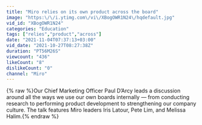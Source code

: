 ```yaml
---
title: "Miro relies on its own product across the board"
image: "https:\/\/i.ytimg.com\/vi\/XBogOWR1N24\/hqdefault.jpg"
vid_id: "XBogOWR1N24"
categories: "Education"
tags: ["relies","product","across"]
date: "2021-11-04T07:37:13+03:00"
vid_date: "2021-10-27T08:27:38Z"
duration: "PT56M26S"
viewcount: "436"
likeCount: "8"
dislikeCount: "0"
channel: "Miro"
---
```

{% raw %}Our Chief Marketing Officer Paul D’Arcy leads a discussion around all the ways we use our own boards internally — from conducting research to performing product development to strengthening our company culture. The talk features Miro leaders Iris Latour, Pete Lim, and Melissa Halim.{% endraw %}
